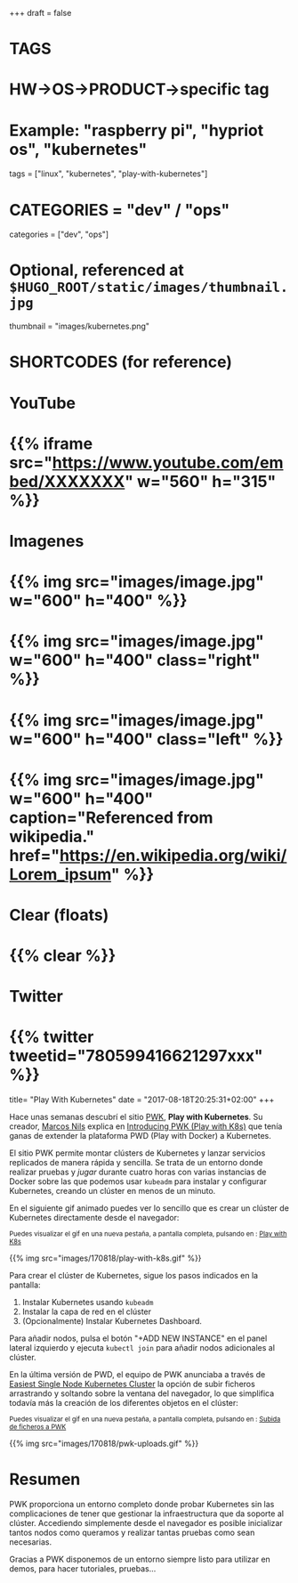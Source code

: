 +++
draft = false

# TAGS
# HW->OS->PRODUCT->specific tag
# Example: "raspberry pi", "hypriot os", "kubernetes"

tags = ["linux", "kubernetes", "play-with-kubernetes"]

# CATEGORIES = "dev" / "ops"
categories = ["dev", "ops"]

# Optional, referenced at `$HUGO_ROOT/static/images/thumbnail.jpg`
thumbnail = "images/kubernetes.png"

# SHORTCODES (for reference)

# YouTube
# {{% iframe src="https://www.youtube.com/embed/XXXXXXX" w="560" h="315" %}}
# Imagenes
# {{% img src="images/image.jpg" w="600" h="400" %}}
# {{% img src="images/image.jpg" w="600" h="400" class="right" %}}
# {{% img src="images/image.jpg" w="600" h="400" class="left" %}}
# {{% img src="images/image.jpg" w="600" h="400" caption="Referenced from wikipedia." href="https://en.wikipedia.org/wiki/Lorem_ipsum" %}}
# Clear (floats)
# {{% clear %}}
# Twitter
# {{% twitter tweetid="780599416621297xxx" %}}

title=  "Play With Kubernetes"
date = "2017-08-18T20:25:31+02:00"
+++

Hace unas semanas descubrí el sitio [PWK](http://play-with-k8s.com), **Play with Kubernetes**. Su creador, [Marcos Nils](https://medium.com/@marcosnils) explica en [Introducing PWK (Play with K8s)](https://medium.com/@marcosnils/introducing-pwk-play-with-k8s-159fcfeb787b) que tenía ganas de extender la plataforma PWD (Play with Docker) a Kubernetes.

El sitio PWK permite montar clústers de Kubernetes y lanzar servicios replicados de manera rápida y sencilla. Se trata de un entorno donde realizar pruebas y _jugar_ durante cuatro horas con varias instancias de Docker sobre las que podemos usar `kubeadm` para instalar y configurar Kubernetes, creando un clúster en menos de un minuto.

<!--more-->

En el siguiente gif animado puedes ver lo sencillo que es crear un clúster de Kubernetes directamente desde el navegador:

<small>Puedes visualizar el gif en una nueva pestaña, a pantalla completa, pulsando en : <a href="/images/170818/play-with-k8s.gif" target="_blank">Play with K8s</a></small>

{{% img src="images/170818/play-with-k8s.gif" %}}

Para crear el clúster de Kubernetes, sigue los pasos indicados en la pantalla:

1. Instalar Kubernetes usando `kubeadm`
1. Instalar la capa de red en el clúster
1. (Opcionalmente) Instalar Kubernetes Dashboard.

Para añadir nodos, pulsa el botón "+ADD NEW INSTANCE" en el panel lateral izquierdo y ejecuta `kubectl join` para añadir nodos adicionales al clúster.

En la última versión de PWD, el equipo de PWK anunciaba a través de [Easiest Single Node Kubernetes Cluster](https://medium.com/@marcosnils/easiest-single-node-kubernetes-cluster-f1deaf229bd5) la opción de subir ficheros arrastrando y soltando sobre la ventana del navegador, lo que simplifica todavía más la creación de los diferentes objetos en el clúster:

<small>Puedes visualizar el gif en una nueva pestaña, a pantalla completa, pulsando en : 
<a href="/images/170818/pwk-uploads.gif" target="_blank">Subida de ficheros a PWK</a></small>

{{% img src="images/170818/pwk-uploads.gif" %}}

# Resumen

PWK proporciona un entorno completo donde probar Kubernetes sin las complicaciones de tener que gestionar la infraestructura que da soporte al clúster. Accediendo simplemente desde el navegador es posible inicializar tantos nodos como queramos y realizar tantas pruebas como sean necesarias.

Gracias a PWK disponemos de un entorno siempre listo para utilizar en demos, para hacer tutoriales, pruebas...